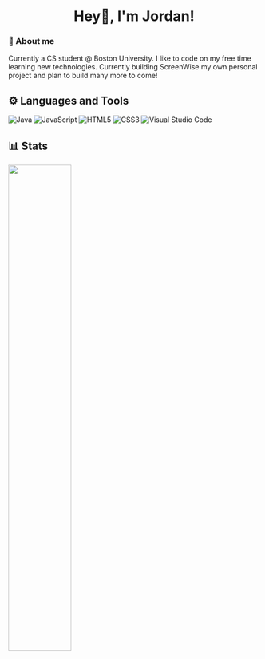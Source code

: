 <div align="center">

  # Hey👋, I'm Jordan! 

</div>

### 💬 About me

Currently a CS student @ Boston University. I like to code on my free time learning new technologies. Currently building ScreenWise my own personal project and plan to build many more to come!


## ⚙️ Languages and Tools
  
  ![Java](https://img.shields.io/badge/java-%23ED8B00.svg?style=for-the-badge&logo=openjdk&logoColor=white)
  ![JavaScript](https://img.shields.io/badge/javascript-%23323330.svg?style=for-the-badge&logo=javascript&logoColor=%23F7DF1E)
  ![HTML5](https://img.shields.io/badge/html5-%23E34F26.svg?style=for-the-badge&logo=html5&logoColor=white)
  ![CSS3](https://img.shields.io/badge/css3-%231572B6.svg?style=for-the-badge&logo=css3&logoColor=white)
  ![Visual Studio Code](https://img.shields.io/badge/Visual%20Studio%20Code-0078d7.svg?style=for-the-badge&logo=visual-studio-code&logoColor=white)
  
## 📊 Stats

<img width="50%" src="https://github-readme-stats.vercel.app/api?username=JorYin&show_icons=true&theme=dracula" />

